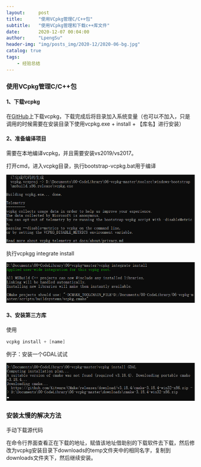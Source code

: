```yaml
---
layout:     post
title:      "使用VCpkg管理C/C++包"
subtitle:   "使用VCpkg管理和下载c++库文件"
date:       2020-12-07 00:04:00
author:     "LpengSu"
header-img: "img/posts_img/2020-12/2020-06-bg.jpg"
catalog: true
tags:
    - 经验总结
---
```


### 使用VCpkg管理C/C++包

#### 1、下载vcpkg

在[GitHub](https://github.com/microsoft/vcpkg)上下载vcpkg，下载完成后将目录加入系统变量（也可以不加入，只是调用的时候需要在安装目录下使用vcpkg.exe + install + 【库名】进行安装）

#### 2、准备编译项目

需要在本地编译vcpkg，并且需要安装vs2019/vs2017。

打开cmd，进入vcpkg目录，执行bootstrap-vcpkg.bat用于编译

![image-20201117011406060](img/posts_img/2020-12/2020-12-07/image-20201117011406060.png)

执行vcpkgg integrate install

![image-20201117011659112](img/posts_img/2020-12/2020-12-07/image-20201117011659112.png)

#### 3、安装第三方库

使用

```c
vcpkg install + [name]
```

例子：安装一个GDAL试试

![image-20201117012117091](img/posts_img/2020-12/2020-12-07/image-20201117012117091.png)

### 安装太慢的解决方法

手动下载源代码

在命令行界面查看正在下载的地址，赋值该地址借助别的下载软件去下载，然后修改为vcpkg安装目录下downloads的temp文件夹中的相同名字，复制到downloads文件夹下，然后继续安装。